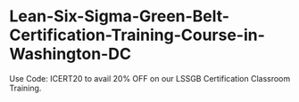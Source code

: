 # Lean-Six-Sigma-Green-Belt-Certification-Training-Course-in-Washington-DC
Use Code: ICERT20 to avail 20% OFF on our LSSGB Certification Classroom Training.
